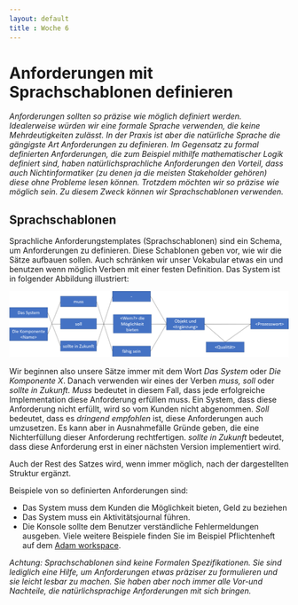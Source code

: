 ```yaml
---
layout: default
title : Woche 6
---
```

# Anforderungen mit Sprachschablonen definieren 

*Anforderungen sollten so präzise wie möglich definiert werden. Idealerweise würden wir eine formale Sprache verwenden, die keine Mehrdeutigkeiten zulässt. In der Praxis ist 
aber die natürliche Sprache die gängigste Art Anforderungen zu definieren. 
Im Gegensatz zu formal definierten Anforderungen, die zum Beispiel mithilfe mathematischer Logik definiert sind, haben natürlichsprachliche Anforderungen den Vorteil, dass auch Nichtinformatiker (zu denen ja die meisten Stakeholder gehören) diese ohne Probleme lesen können. Trotzdem möchten wir so präzise wie möglich sein. Zu diesem 
Zweck können wir Sprachschablonen verwenden.*

## Sprachschablonen

Sprachliche Anforderungstemplates (Sprachschablonen) sind ein Schema, um Anforderungen zu definieren. Diese Schablonen geben vor, wie wir die Sätze aufbauen sollen. Auch schränken wir unser Vokabular etwas ein und benutzen wenn möglich Verben mit einer festen Definition. Das System ist in folgender Abbildung illustriert:

![language template](./images/language-template.png)

Wir beginnen also unsere Sätze immer mit dem Wort *Das System* oder *Die Komponente X*. Danach verwenden wir eines der Verben *muss, soll* oder *sollte in Zukunft*. *Muss* bedeutet in diesem Fall, dass jede erfolgreiche Implementation diese Anforderung erfüllen muss. Ein System, dass diese Anforderung nicht erfüllt, wird so vom Kunden nicht abgenommen. *Soll* bedeutet, dass es *dringend empfohlen* ist, diese Anforderungen auch umzusetzen. Es kann aber in Ausnahmefälle Gründe geben, die eine Nichterfüllung dieser Anforderung rechtfertigen. *sollte in Zukunft* bedeutet, dass diese Anforderung erst in einer nächsten Version implementiert wird.

 Auch der Rest des Satzes wird, wenn immer möglich, nach der dargestellten Struktur ergänzt. 

 Beispiele von so definierten Anforderungen sind:
* Das System muss dem Kunden die M&ouml;glichkeit bieten, Geld zu beziehen
* Das System muss ein Aktivit&auml;tsjournal f&uuml;hren.
* Die Konsole sollte dem Benutzer verst&auml;ndliche Fehlermeldungen ausgeben. Viele weitere Beispiele finden Sie im Beispiel Pflichtenheft auf dem [Adam workspace](https://adam.unibas.ch/goto_adam_file_732351_download.html).
                        
*Achtung: Sprachschablonen sind keine Formalen Spezifikationen. Sie sind lediglich eine Hilfe, um Anforderungen etwas präziser zu formulieren und sie leicht lesbar zu machen. Sie haben aber noch immer alle Vor-und Nachteile, die natürlichsprachige Anforderungen mit sich bringen.*
